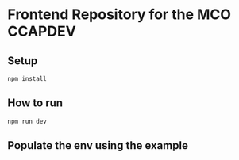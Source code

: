 # Frontend Repository for the MCO CCAPDEV

## Setup

`npm install`

## How to run

`npm run dev`

## Populate the env using the example
